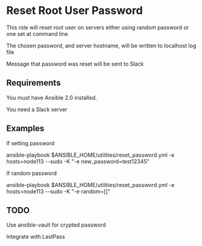 
Reset Root User Password
=======================

This role will reset root user on servers either using random password or one set at command line

The chosen password, and server hostname, will be written to localhost log file

Message that password was reset will be sent to Slack

Requirements
------------

You must have Ansible 2.0 installed.

You need a Slack server

Examples
--------

If setting password

ansible-playbook $ANSIBLE_HOME/utilities/reset_password.yml -e hosts=node113 --sudo -K "-e new_password=test12345"


If random password

ansible-playbook $ANSIBLE_HOME/utilities/reset_password.yml -e hosts=node113 --sudo -K "-e random=[]"

TODO
--------------

Use ansible-vault for crypted password

Integrate with LastPass
